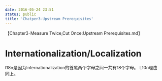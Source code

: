 ```yaml
---
date: 2016-05-24 23:51
status: public
title: 'Chatper3-Upstream Prerequisites'
---
```


【Chapter3-Measure Twice,Cut Once:Upstream Prerequisites.md】

# Internationalization/Localization
I18n是因为Internationalization的首尾两个字母之间一共有18个字母。
L10n理由同上。